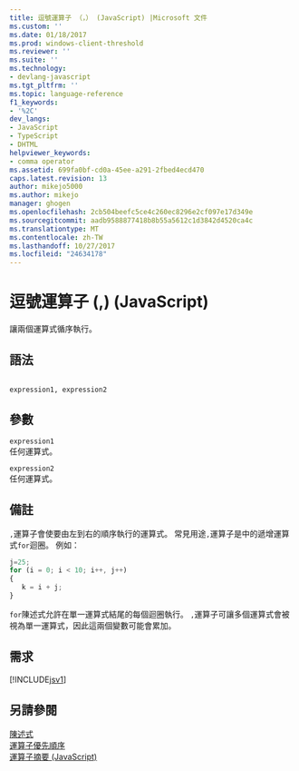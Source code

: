 ```yaml
---
title: 逗號運算子 （，） (JavaScript) |Microsoft 文件
ms.custom: ''
ms.date: 01/18/2017
ms.prod: windows-client-threshold
ms.reviewer: ''
ms.suite: ''
ms.technology:
- devlang-javascript
ms.tgt_pltfrm: ''
ms.topic: language-reference
f1_keywords:
- '%2C'
dev_langs:
- JavaScript
- TypeScript
- DHTML
helpviewer_keywords:
- comma operator
ms.assetid: 699fa0bf-cd0a-45ee-a291-2fbed4ecd470
caps.latest.revision: 13
author: mikejo5000
ms.author: mikejo
manager: ghogen
ms.openlocfilehash: 2cb504beefc5ce4c260ec8296e2cf097e17d349e
ms.sourcegitcommit: aadb9588877418b8b55a5612c1d3842d4520ca4c
ms.translationtype: MT
ms.contentlocale: zh-TW
ms.lasthandoff: 10/27/2017
ms.locfileid: "24634178"
---
```

# <a name="comma-operator--javascript"></a>逗號運算子 (,) (JavaScript)
讓兩個運算式循序執行。  
  
## <a name="syntax"></a>語法  
  
```  
  
expression1, expression2  
```  
  
## <a name="parameters"></a>參數  
 `expression1`  
 任何運算式。  
  
 `expression2`  
 任何運算式。  
  
## <a name="remarks"></a>備註  
 `,`運算子會使要由左到右的順序執行的運算式。 常見用途`,`運算子是中的遞增運算式`for`迴圈。 例如：  
  
```JavaScript  
j=25;  
for (i = 0; i < 10; i++, j++)  
{  
   k = i + j;  
}  
```  
  
 `for`陳述式允許在單一運算式結尾的每個迴圈執行。 `,`運算子可讓多個運算式會被視為單一運算式，因此這兩個變數可能會累加。  
  
## <a name="requirements"></a>需求  
 [!INCLUDE[jsv1](../../javascript/misc/includes/jsv1-md.md)]  
  
## <a name="see-also"></a>另請參閱  
 [陳述式](../../javascript/reference/for-statement-javascript.md)   
 [運算子優先順序](../../javascript/operator-subtractprecedence-javascript.md)   
 [運算子摘要 (JavaScript)](../../javascript/misc/operator-subtractsummary-javascript.md)